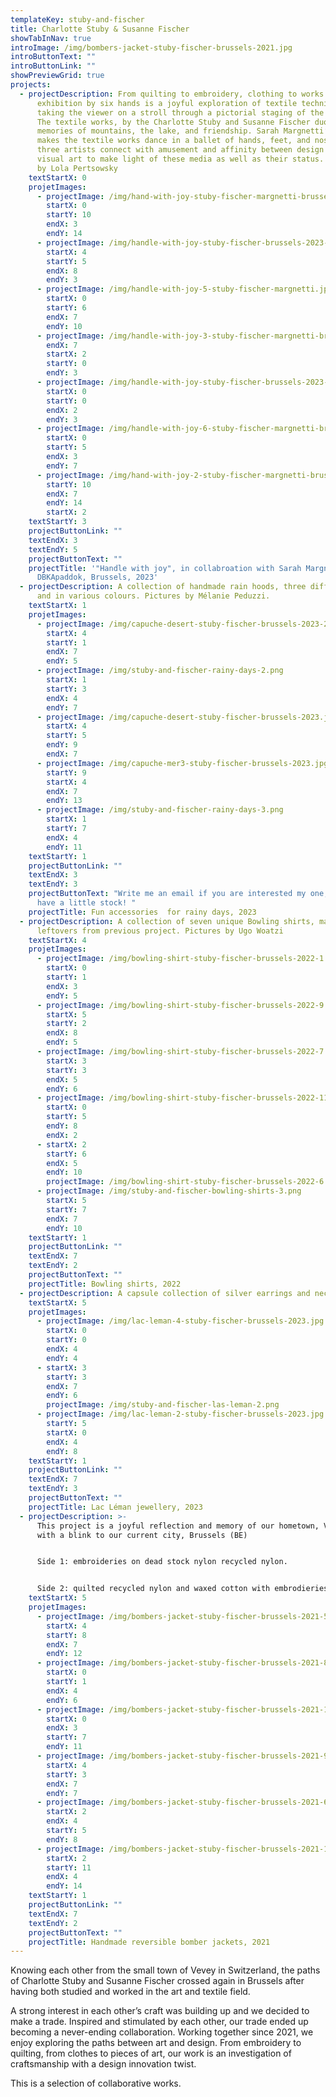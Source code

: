 ```yaml
---
templateKey: stuby-and-fischer
title: Charlotte Stuby & Susanne Fischer
showTabInNav: true
introImage: /img/bombers-jacket-stuby-fischer-brussels-2021.jpg
introButtonText: ""
introButtonLink: ""
showPreviewGrid: true
projects:
  - projectDescription: From quilting to embroidery, clothing to works of art, this
      exhibition by six hands is a joyful exploration of textile techniques
      taking the viewer on a stroll through a pictorial staging of the pieces.
      The textile works, by the Charlotte Stuby and Susanne Fischer duo, invoke
      memories of mountains, the lake, and friendship. Sarah Margnetti’s brush
      makes the textile works dance in a ballet of hands, feet, and noses. The
      three artists connect with amusement and affinity between design and
      visual art to make light of these media as well as their status. Pictures
      by Lola Pertsowsky
    textStartX: 0
    projetImages:
      - projectImage: /img/hand-with-joy-stuby-fischer-margnetti-brussels-2023-3.jpg
        startX: 0
        startY: 10
        endX: 3
        endY: 14
      - projectImage: /img/handle-with-joy-stuby-fischer-brussels-2023-2.jpg
        startX: 4
        startY: 5
        endX: 8
        endY: 3
      - projectImage: /img/handle-with-joy-5-stuby-fischer-margnetti.jpg
        startX: 0
        startY: 6
        endX: 7
        endY: 10
      - projectImage: /img/handle-with-joy-3-stuby-fischer-margnetti-brussels-2023.jpg
        endX: 7
        startX: 2
        startY: 0
        endY: 3
      - projectImage: /img/handle-with-joy-stuby-fischer-brussels-2023-1.jpg
        startX: 0
        startY: 0
        endX: 2
        endY: 3
      - projectImage: /img/handle-with-joy-6-stuby-fischer-margnetti-brussels-2023.jpg
        startX: 0
        startY: 5
        endX: 3
        endY: 7
      - projectImage: /img/hand-with-joy-2-stuby-fischer-margnetti-brussels-2023.jpg
        startY: 10
        endX: 7
        endY: 14
        startX: 2
    textStartY: 3
    projectButtonLink: ""
    textEndX: 3
    textEndY: 5
    projectButtonText: ""
    projectTitle: '"Handle with joy", in collabroation with Sarah Margnetti,
      DBKApaddok, Brussels, 2023'
  - projectDescription: A collection of handmade rain hoods, three different models
      and in various colours. Pictures by Mélanie Peduzzi.
    textStartX: 1
    projetImages:
      - projectImage: /img/capuche-desert-stuby-fischer-brussels-2023-2.jpg
        startX: 4
        startY: 1
        endX: 7
        endY: 5
      - projectImage: /img/stuby-and-fischer-rainy-days-2.png
        startX: 1
        startY: 3
        endX: 4
        endY: 7
      - projectImage: /img/capuche-desert-stuby-fischer-brussels-2023.jpg
        startX: 4
        startY: 5
        endY: 9
        endX: 7
      - projectImage: /img/capuche-mer3-stuby-fischer-brussels-2023.jpg
        startY: 9
        startX: 4
        endX: 7
        endY: 13
      - projectImage: /img/stuby-and-fischer-rainy-days-3.png
        startX: 1
        startY: 7
        endX: 4
        endY: 11
    textStartY: 1
    projectButtonLink: ""
    textEndX: 3
    textEndY: 3
    projectButtonText: "Write me an email if you are interested my one, we still
      have a little stock! "
    projectTitle: Fun accessories  for rainy days, 2023
  - projectDescription: A collection of seven unique Bowling shirts, made out of
      leftovers from previous project. Pictures by Ugo Woatzi
    textStartX: 4
    projetImages:
      - projectImage: /img/bowling-shirt-stuby-fischer-brussels-2022-1.jpg
        startX: 0
        startY: 1
        endX: 3
        endY: 5
      - projectImage: /img/bowling-shirt-stuby-fischer-brussels-2022-9.jpg
        startX: 5
        startY: 2
        endX: 8
        endY: 5
      - projectImage: /img/bowling-shirt-stuby-fischer-brussels-2022-7.jpg
        startX: 3
        startY: 3
        endX: 5
        endY: 6
      - projectImage: /img/bowling-shirt-stuby-fischer-brussels-2022-11.jpg
        startX: 0
        startY: 5
        endY: 8
        endX: 2
      - startX: 2
        startY: 6
        endX: 5
        endY: 10
        projectImage: /img/bowling-shirt-stuby-fischer-brussels-2022-6.jpg
      - projectImage: /img/stuby-and-fischer-bowling-shirts-3.png
        startX: 5
        startY: 7
        endX: 7
        endY: 10
    textStartY: 1
    projectButtonLink: ""
    textEndX: 7
    textEndY: 2
    projectButtonText: ""
    projectTitle: Bowling shirts, 2022
  - projectDescription: A capsule collection of silver earrings and necklace made of silver.
    textStartX: 5
    projetImages:
      - projectImage: /img/lac-leman-4-stuby-fischer-brussels-2023.jpg
        startX: 0
        startY: 0
        endX: 4
        endY: 4
      - startX: 3
        startY: 3
        endX: 7
        endY: 6
        projectImage: /img/stuby-and-fischer-las-leman-2.png
      - projectImage: /img/lac-leman-2-stuby-fischer-brussels-2023.jpg
        startY: 5
        startX: 0
        endX: 4
        endY: 8
    textStartY: 1
    projectButtonLink: ""
    textEndX: 7
    textEndY: 3
    projectButtonText: ""
    projectTitle: Lac Léman jewellery, 2023
  - projectDescription: >-
      This project is a joyful reflection and memory of our hometown, Vevey (CH)
      with a blink to our current city, Brussels (BE)


      Side 1: embroideries on dead stock nylon recycled nylon.


      Side 2: quilted recycled nylon and waxed cotton with embrodieries and  handknitted cotton cuff and collar
    textStartX: 5
    projetImages:
      - projectImage: /img/bombers-jacket-stuby-fischer-brussels-2021-5.jpg
        startX: 4
        startY: 8
        endX: 7
        endY: 12
      - projectImage: /img/bombers-jacket-stuby-fischer-brussels-2021-8.jpg
        startX: 0
        startY: 1
        endX: 4
        endY: 6
      - projectImage: /img/bombers-jacket-stuby-fischer-brussels-2021-12.jpg
        startX: 0
        endX: 3
        startY: 7
        endY: 11
      - projectImage: /img/bombers-jacket-stuby-fischer-brussels-2021-9.jpg
        startX: 4
        startY: 3
        endX: 7
        endY: 7
      - projectImage: /img/bombers-jacket-stuby-fischer-brussels-2021-6.jpg
        startX: 2
        endX: 4
        startY: 5
        endY: 8
      - projectImage: /img/bombers-jacket-stuby-fischer-brussels-2021-13.jpg
        startX: 2
        startY: 11
        endX: 4
        endY: 14
    textStartY: 1
    projectButtonLink: ""
    textEndX: 7
    textEndY: 2
    projectButtonText: ""
    projectTitle: Handmade reversible bomber jackets, 2021
---
```

Knowing each other from the small town of Vevey in Switzerland, the paths of Charlotte Stuby and Susanne Fischer crossed again in Brussels after having both studied and worked in the art and textile field. 

A strong interest in each other’s craft was building up and we decided to make a trade. Inspired and stimulated by each other, our trade ended up becoming a never-ending collaboration. Working together since 2021, we enjoy exploring the paths between art and design. From embroidery to quilting, from clothes to pieces of art, our work is an investigation of craftsmanship with a design innovation twist.

This is a selection of collaborative works.